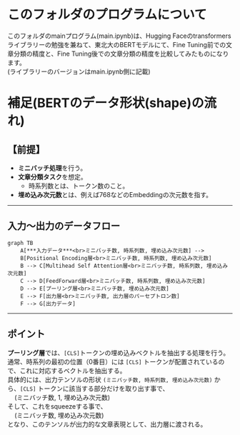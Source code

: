 # このフォルダのプログラムについて

このフォルダのmainプログラム(main.ipynb)は、Hugging Faceのtransformersライブラリーの勉強を兼ねて、東北大のBERTモデルにて、Fine Tuning前での文章分類の精度と、Fine Tuning後での文章分類の精度を比較してみたものになります。<br>
(ライブラリーのバージョンはmain.ipynb側に記載)





# 補足(BERTのデータ形状(shape)の流れ)

## 【前提】

- **ミニバッチ処理**を行う。
- **文章分類タスク**を想定。
  - 時系列数とは、トークン数のこと。
- **埋め込み次元数**とは、例えば768などのEmbeddingの次元数を指す。

---

## 入力〜出力のデータフロー

```mermaid
graph TB
    A[***入力データ***<br>ミニバッチ数, 時系列数, 埋め込み次元数] --> 
    B[Positional Encoding層<br>ミニバッチ数, 時系列数, 埋め込み次元数]
    B --> C[Multihead Self Attention層<br>ミニバッチ数, 時系列数, 埋め込み次元数]
    C --> D[FeedForward層<br>ミニバッチ数, 時系列数, 埋め込み次元数]
    D --> E[プーリング層<br>ミニバッチ数, 埋め込み次元数]
    E --> F[出力層<br>ミニバッチ数, 出力層のパーセプトロン数]
    F --> G[出力データ]
```

---

## ポイント

**プーリング層**では、`[CLS]`トークンの埋め込みベクトルを抽出する処理を行う。<br>
通常、時系列の最初の位置（0番目）には `[CLS]` トークンが配置されているので、これに対応するベクトルを抽出する。<br>
具体的には、出力テンソルの形状 `(ミニバッチ数, 時系列数, 埋め込み次元数)` から、`[CLS]` トークンに該当する部分だけを取り出す事で、<br>
&nbsp;&nbsp;&nbsp;&nbsp;(ミニバッチ数, 1, 埋め込み次元数)<br>
そして、これをsqueezeする事で、<br>
&nbsp;&nbsp;&nbsp;&nbsp;(ミニバッチ数, 埋め込み次元数)<br>
となり、このテンソルが出力的な文章表現として、出力層に渡される。


